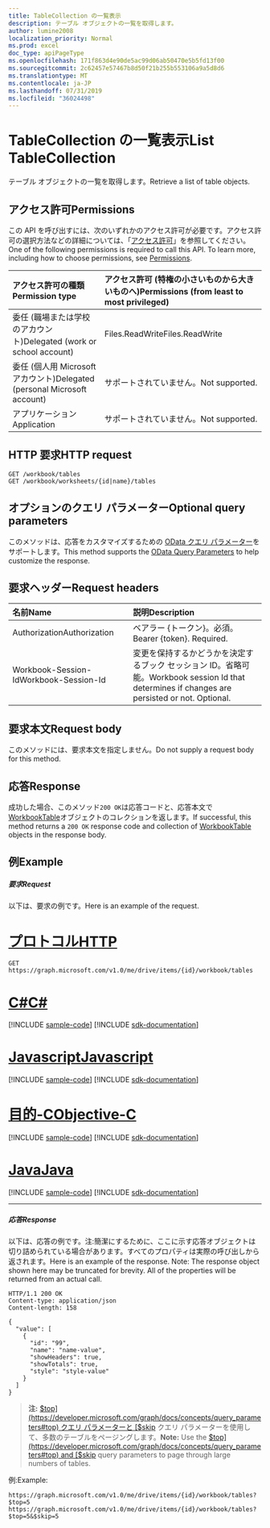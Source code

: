 ```yaml
---
title: TableCollection の一覧表示
description: テーブル オブジェクトの一覧を取得します。
author: lumine2008
localization_priority: Normal
ms.prod: excel
doc_type: apiPageType
ms.openlocfilehash: 171f863d4e90de5ac99d06ab50470e5b5fd13f00
ms.sourcegitcommit: 2c62457e57467b8d50f21b255b553106a9a5d8d6
ms.translationtype: MT
ms.contentlocale: ja-JP
ms.lasthandoff: 07/31/2019
ms.locfileid: "36024498"
---
```

# <a name="list-tablecollection"></a><span data-ttu-id="0dee2-103">TableCollection の一覧表示</span><span class="sxs-lookup"><span data-stu-id="0dee2-103">List TableCollection</span></span>

<span data-ttu-id="0dee2-104">テーブル オブジェクトの一覧を取得します。</span><span class="sxs-lookup"><span data-stu-id="0dee2-104">Retrieve a list of table objects.</span></span>
## <a name="permissions"></a><span data-ttu-id="0dee2-105">アクセス許可</span><span class="sxs-lookup"><span data-stu-id="0dee2-105">Permissions</span></span>
<span data-ttu-id="0dee2-p101">この API を呼び出すには、次のいずれかのアクセス許可が必要です。アクセス許可の選択方法などの詳細については、「[アクセス許可](/graph/permissions-reference)」を参照してください。</span><span class="sxs-lookup"><span data-stu-id="0dee2-p101">One of the following permissions is required to call this API. To learn more, including how to choose permissions, see [Permissions](/graph/permissions-reference).</span></span>

|<span data-ttu-id="0dee2-108">アクセス許可の種類</span><span class="sxs-lookup"><span data-stu-id="0dee2-108">Permission type</span></span>      | <span data-ttu-id="0dee2-109">アクセス許可 (特権の小さいものから大きいものへ)</span><span class="sxs-lookup"><span data-stu-id="0dee2-109">Permissions (from least to most privileged)</span></span>              |
|:--------------------|:---------------------------------------------------------|
|<span data-ttu-id="0dee2-110">委任 (職場または学校のアカウント)</span><span class="sxs-lookup"><span data-stu-id="0dee2-110">Delegated (work or school account)</span></span> | <span data-ttu-id="0dee2-111">Files.ReadWrite</span><span class="sxs-lookup"><span data-stu-id="0dee2-111">Files.ReadWrite</span></span>    |
|<span data-ttu-id="0dee2-112">委任 (個人用 Microsoft アカウント)</span><span class="sxs-lookup"><span data-stu-id="0dee2-112">Delegated (personal Microsoft account)</span></span> | <span data-ttu-id="0dee2-113">サポートされていません。</span><span class="sxs-lookup"><span data-stu-id="0dee2-113">Not supported.</span></span>    |
|<span data-ttu-id="0dee2-114">アプリケーション</span><span class="sxs-lookup"><span data-stu-id="0dee2-114">Application</span></span> | <span data-ttu-id="0dee2-115">サポートされていません。</span><span class="sxs-lookup"><span data-stu-id="0dee2-115">Not supported.</span></span> |

## <a name="http-request"></a><span data-ttu-id="0dee2-116">HTTP 要求</span><span class="sxs-lookup"><span data-stu-id="0dee2-116">HTTP request</span></span>
<!-- { "blockType": "ignored" } -->
```http
GET /workbook/tables
GET /workbook/worksheets/{id|name}/tables
```
## <a name="optional-query-parameters"></a><span data-ttu-id="0dee2-117">オプションのクエリ パラメーター</span><span class="sxs-lookup"><span data-stu-id="0dee2-117">Optional query parameters</span></span>
<span data-ttu-id="0dee2-118">このメソッドは、応答をカスタマイズするための [OData クエリ パラメーター](https://developer.microsoft.com/graph/docs/concepts/query_parameters)をサポートします。</span><span class="sxs-lookup"><span data-stu-id="0dee2-118">This method supports the [OData Query Parameters](https://developer.microsoft.com/graph/docs/concepts/query_parameters) to help customize the response.</span></span>

## <a name="request-headers"></a><span data-ttu-id="0dee2-119">要求ヘッダー</span><span class="sxs-lookup"><span data-stu-id="0dee2-119">Request headers</span></span>
| <span data-ttu-id="0dee2-120">名前</span><span class="sxs-lookup"><span data-stu-id="0dee2-120">Name</span></span>      |<span data-ttu-id="0dee2-121">説明</span><span class="sxs-lookup"><span data-stu-id="0dee2-121">Description</span></span>|
|:----------|:----------|
| <span data-ttu-id="0dee2-122">Authorization</span><span class="sxs-lookup"><span data-stu-id="0dee2-122">Authorization</span></span>  | <span data-ttu-id="0dee2-p102">ベアラー {トークン}。必須。</span><span class="sxs-lookup"><span data-stu-id="0dee2-p102">Bearer {token}. Required.</span></span> |
| <span data-ttu-id="0dee2-125">Workbook-Session-Id</span><span class="sxs-lookup"><span data-stu-id="0dee2-125">Workbook-Session-Id</span></span>  | <span data-ttu-id="0dee2-p103">変更を保持するかどうかを決定するブック セッション ID。省略可能。</span><span class="sxs-lookup"><span data-stu-id="0dee2-p103">Workbook session Id that determines if changes are persisted or not. Optional.</span></span>|

## <a name="request-body"></a><span data-ttu-id="0dee2-128">要求本文</span><span class="sxs-lookup"><span data-stu-id="0dee2-128">Request body</span></span>
<span data-ttu-id="0dee2-129">このメソッドには、要求本文を指定しません。</span><span class="sxs-lookup"><span data-stu-id="0dee2-129">Do not supply a request body for this method.</span></span>

## <a name="response"></a><span data-ttu-id="0dee2-130">応答</span><span class="sxs-lookup"><span data-stu-id="0dee2-130">Response</span></span>

<span data-ttu-id="0dee2-131">成功した場合、このメソッド`200 OK`は応答コードと、応答本文で[WorkbookTable](../resources/table.md)オブジェクトのコレクションを返します。</span><span class="sxs-lookup"><span data-stu-id="0dee2-131">If successful, this method returns a `200 OK` response code and collection of [WorkbookTable](../resources/table.md) objects in the response body.</span></span>
## <a name="example"></a><span data-ttu-id="0dee2-132">例</span><span class="sxs-lookup"><span data-stu-id="0dee2-132">Example</span></span>
##### <a name="request"></a><span data-ttu-id="0dee2-133">要求</span><span class="sxs-lookup"><span data-stu-id="0dee2-133">Request</span></span>
<span data-ttu-id="0dee2-134">以下は、要求の例です。</span><span class="sxs-lookup"><span data-stu-id="0dee2-134">Here is an example of the request.</span></span>

# <a name="httptabhttp"></a>[<span data-ttu-id="0dee2-135">プロトコル</span><span class="sxs-lookup"><span data-stu-id="0dee2-135">HTTP</span></span>](#tab/http)
<!-- {
  "blockType": "request",
  "name": "get_tablecollection"
}-->
```http
GET https://graph.microsoft.com/v1.0/me/drive/items/{id}/workbook/tables
```
# <a name="ctabcsharp"></a>[<span data-ttu-id="0dee2-136">C#</span><span class="sxs-lookup"><span data-stu-id="0dee2-136">C#</span></span>](#tab/csharp)
[!INCLUDE [sample-code](../includes/snippets/csharp/get-tablecollection-csharp-snippets.md)]
[!INCLUDE [sdk-documentation](../includes/snippets/snippets-sdk-documentation-link.md)]

# <a name="javascripttabjavascript"></a>[<span data-ttu-id="0dee2-137">Javascript</span><span class="sxs-lookup"><span data-stu-id="0dee2-137">Javascript</span></span>](#tab/javascript)
[!INCLUDE [sample-code](../includes/snippets/javascript/get-tablecollection-javascript-snippets.md)]
[!INCLUDE [sdk-documentation](../includes/snippets/snippets-sdk-documentation-link.md)]

# <a name="objective-ctabobjc"></a>[<span data-ttu-id="0dee2-138">目的-C</span><span class="sxs-lookup"><span data-stu-id="0dee2-138">Objective-C</span></span>](#tab/objc)
[!INCLUDE [sample-code](../includes/snippets/objc/get-tablecollection-objc-snippets.md)]
[!INCLUDE [sdk-documentation](../includes/snippets/snippets-sdk-documentation-link.md)]

# <a name="javatabjava"></a>[<span data-ttu-id="0dee2-139">Java</span><span class="sxs-lookup"><span data-stu-id="0dee2-139">Java</span></span>](#tab/java)
[!INCLUDE [sample-code](../includes/snippets/java/get-tablecollection-java-snippets.md)]
[!INCLUDE [sdk-documentation](../includes/snippets/snippets-sdk-documentation-link.md)]

---

##### <a name="response"></a><span data-ttu-id="0dee2-140">応答</span><span class="sxs-lookup"><span data-stu-id="0dee2-140">Response</span></span>
<span data-ttu-id="0dee2-p104">以下は、応答の例です。注:簡潔にするために、ここに示す応答オブジェクトは切り詰められている場合があります。すべてのプロパティは実際の呼び出しから返されます。</span><span class="sxs-lookup"><span data-stu-id="0dee2-p104">Here is an example of the response. Note: The response object shown here may be truncated for brevity. All of the properties will be returned from an actual call.</span></span>
<!-- {
  "blockType": "response",
  "truncated": true,
  "@odata.type": "microsoft.graph.workbookTable",
  "isCollection": true
} -->
```http
HTTP/1.1 200 OK
Content-type: application/json
Content-length: 158

{
  "value": [
    {
      "id": "99",
      "name": "name-value",
      "showHeaders": true,
      "showTotals": true,
      "style": "style-value"
    }
  ]
}
```
> <span data-ttu-id="0dee2-144">**注:** [$top](https://developer.microsoft.com/graph/docs/concepts/query_parameters#top) クエリ パラメーターと [$skip](https://developer.microsoft.com/graph/docs/concepts/query_parameters#top) クエリ パラメーターを使用して、多数のテーブルをページングします。</span><span class="sxs-lookup"><span data-stu-id="0dee2-144">**Note:** Use the [$top](https://developer.microsoft.com/graph/docs/concepts/query_parameters#top) and [$skip](https://developer.microsoft.com/graph/docs/concepts/query_parameters#top) query parameters to page through large numbers of tables.</span></span>

<span data-ttu-id="0dee2-145">例:</span><span class="sxs-lookup"><span data-stu-id="0dee2-145">Example:</span></span> 

`https://graph.microsoft.com/v1.0/me/drive/items/{id}/workbook/tables?$top=5`
`https://graph.microsoft.com/v1.0/me/drive/items/{id}/workbook/tables?$top=5&$skip=5`

<!-- uuid: 8fcb5dbc-d5aa-4681-8e31-b001d5168d79
2015-10-25 14:57:30 UTC -->
<!-- {
  "type": "#page.annotation",
  "description": "List TableCollection",
  "keywords": "",
  "section": "documentation",
  "tocPath": "",
  "suppressions": [
  ]
}-->
